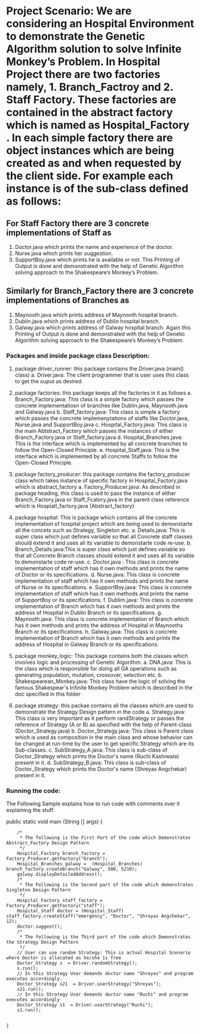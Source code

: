# Project Scenario: We are considering an Hospital Environment to demonstrate the Genetic Algorithm solution to solve Infinite Monkey’s Problem. In Hospital Project there are two factories namely, 1. Branch_Factroy and 2. Staff Factory. These factories are contained in the abstract factory which is named as Hospital_Factory . In each simple factory there are object instances which are being created as and when requested by the client side. For example each instance is of the sub-class defined as follows:
## For Staff Factory there are 3 concrete implementations of Staff as
1.	Doctor.java which prints the name and experience of the doctor.
2.	Nurse.java which prints her suggestion.
3.	SupportBoy.java which prints he is available or not.
This Printing of Output is done and demonstrated with the help of Genetic Algorithm solving approach to the Shakespeare’s Monkey’s Problem.

## Similarly for Branch_Factory there are 3 concrete implementations of Branches as
1.	Maynooth.java which prints address of Maynooth hospital branch.
2.	Dublin.java which prints address of Dublin hospital branch.
3.	Galway.java which prints address of Galway hospital branch.
Again this Printing of Output is done and demonstrated with the help of Genetic Algorithm solving approach to the Shakespeare’s Monkey’s Problem.

### Packages and inside package class Description:
1. package driver_runner: this package contains the Driver.java (main() class)
	a. Driver.java: The client programmer that is user uses this class to get the ouput as desired.

2. package factories: this package keeps all the factories in it as follows
	a. Branch_Factory.java: This class is a simple factory which passes the concrete implementatiosn of branches like Dublin.java, Maynooth.java and Galway.java
	b. Staff_factory.java: This class is simple a factory which passes the concrete implemenytations of staffs like Doctor.java, Nurse.java and SupportBoy.java
	c. Hospital_Factory.java: This class is the main Abtstract_Factory which passes the instances of either Branch_Factory.java or Staff_factory.java
	d. Hospital_Branches.java: This is the interface which is implemented by all concrete branches to follow the Open-Closed Principle. 
	e. Hospital_Staff.java: This is the interface which is implemented by all concrete Staffs to follow the Open-Closed Principle. 

3. package factory_producer: this package contains the factory_producer class which takes instance of specific factory in Hospital_Factory.java which is abstract_factory
	a. Factory_Producer.java: As described in package heading, this class is used to pass the instance of either Branch_Factory.java or Staff_Fcatory.java in the parent class reference which is
				  Hospiatl_factory.java (Abstract_factory)

4. package hospital: This is package which contains all the concrete implementation of hospital project which are being used to demonstarte all the concets such as Strategy, Singleton etc.
	a. Details.java: This is super class which just defines variable so that all Concrete staff classes should extend it and uses all its variable to demonstarte code re-use.
	b. Branch_Details.java:This is super class which just defines variable so that all Concrete Branch classes should extend it and uses all its variable to demonstarte code re-use.
	c. Doctor.java : This class is concrete implementation of staff which has it own methods and prints the name of Doctor or its specifications.
	d. Nurse.java: This class is concrete implementation of staff which has it own methods and prints the name of Nurse or its specifications.
	e. SupportBoy.java: This class is concrete implementation of staff which has it own methods and prints the name of SupportBoy or its specifications.
	f. Dublim.java: This class is concrete implementation of Branch which has it own methods and prints the address of Hospital in Dublin Branch or its specifications.
	g. Maynooth.java: This class is concrete implementation of Branch which has it own methods and prints the address of Hospital in Maynooths Branch or its specifications.
	h. Galway.java: This class is concrete implementation of Branch which has it own methods and prints the address of Hospital in Galway Branch or its specifications.

5. package monkey_logic: This package contains both the classes which involves logic and processing of Genetic Algorithm.
	a. DNA.java: This is the class which is responsible for doing all GA operations such as generating population, mutation, crossover, selection etc.
	b. Shakespearean_Monkey.java: This class have the logic of solving the famous Shakespear's Infinite Monkey Problem which is described in the doc specified in this folder

6. package strategy: this packae contains all the classes which are used to demonstrate the Strategy Design pattern in the code
	a. Strategy.java: This class is very important as it perform randStrategy or passes the reference of Strategy (A or B) as specified with the help of Parent-class (Doctor_Strategy.java)
	b. Doctor_Strategy.java: This class is Parent class which is used as composition in the main class and whose behavior can be changed at run-time by the user to get specific Strategy which are its Sub-classes.
	c. SubStrategy_A.java: This class is sub-class of Doctor_Strategy which prints the Doctor's name (Ruchi Kashiwala) present in it.
	d. SubStrategy_B.java: This class is sub-class of Doctor_Strategy which prints the Doctor's name (Shreyas Angchekar) present in it.

### Running the code: 
The Following Sample  explains how to run code with comments over it explaining the stuff.

public static void main (String [] args) {
		
		/* 
		 * The following is the First Part of the code which Demonstrates Abstract_Factory Design Pattern
		 */
		Hospital_Factory branch_factory = Factory_Producer.getFactory("branch");
		Hospital_Branches galway =  (Hospital_Branches) branch_factory.createBranch("Galway", 500, 5210);
		galway.displayDetailedAddress();
		/*
		 * The Following is the Second part of the code which demonstrates Singleton Design Pattern
		 */
		Hospital_Factory staff_factory = Factory_Producer.getFactory("staff");
		Hospital_Staff doctor = (Hospital_Staff) staff_factory.createStaff("emergency", "Doctor", "Shreyas Angchekar", 12);
		doctor.suggest();
		/*
		 * The following is the Third part of the code which Demonstrates the Strategy Design Pattern
		 */
		// User can use random Strategy: This is actual Hospital Scenario where Doctor is allocated as he/she is free
		Doctor_Strategy s  = Driver.randomStrategy();
		s.run();
		// In this Strategy User demands doctor name "Shreyas" and program executes accordingly.
		Doctor_Strategy s21  = Driver.userStrategy("Shreyas");
		s21.run();
		// In this Strategy User demands doctor name "Ruchi" and program executes accordingly
		Doctor_Strategy s1  = Driver.userStrategy("Ruchi");
		s1.run();
		
			
	}